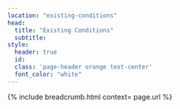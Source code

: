 ```yaml
---
location: "existing-conditions"
head:
  title: "Existing Conditions"
  subtitle:
style:
  header: true
  id:
  class: 'page-header orange text-center'
  font_color: "white"
---
```

{% include breadcrumb.html context= page.url %}
